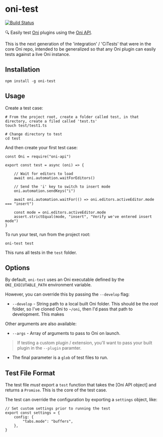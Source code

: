 # oni-test

[![Build Status](https://travis-ci.org/onivim/oni-test.svg?branch=master)](https://travis-ci.org/onivim/oni-test)

:mag: Easily test [Oni](https://github.com/onivim/oni) plugins using the [Oni API](https://onivim.github.io/oni-api/).

This is the next generation of the 'integration' / 'CiTests' that were in the core Oni repo,
intended to be generalized so that any Oni plugin can easily tests against a live Oni instance.

## Installation

`npm install -g oni-test`

## Usage

Create a test case:

```
# From the project root, create a folder called test, in that directory, create a filed called 'test.ts'
touch test/test1.ts

# Change directory to test
cd test
```

And then create your first test case:

```
const Oni = require("oni-api")

export const test = async (oni) => {

    // Wait for editors to load
    await oni.automation.waitForEditors()

    // Send the 'i' key to switch to insert mode
    oni.automation.sendKeys("i")

    await oni.automation.waitFor(() => oni.editors.activeEditor.mode === "insert")

    const mode = oni.editors.activeEditor.mode
    assert.strictEqual(mode, "insert", "Verify we've entered insert mode")
}
```

To run your test, run from the project root:

```
oni-test test
```

This runs all tests in the `test` folder.

## Options

By default, `oni-test` uses an Oni executable defined by the `ONI_EXECUTABLE_PATH` environment variable.

However, you can override this by passing the `--develop` flag:

*   `--develop` - String path to a local built Oni folder. This should be the _root_ folder, so I've cloned Oni to `~/oni`, then I'd pass that path to development. This makes

Other arguments are also available:

*   `--args` - Array of arguments to pass to Oni on launch.

> If testing a custom plugin / extension, you'll want to pass your built plugin in the `--plugin` paramter.

*   The final parameter is a `glob` of test files to run.

## Test File Format

The test file _must_ export a `test` function that takes the [Oni API object] and returns a `Promise`. This is the core of the test case.

The test can override the configuration by exporting a `settings` object, like:

```
// Set custom settings prior to running the test
export const settings = {
    config: {
        "tabs.mode": "buffers",
    },
}
```
